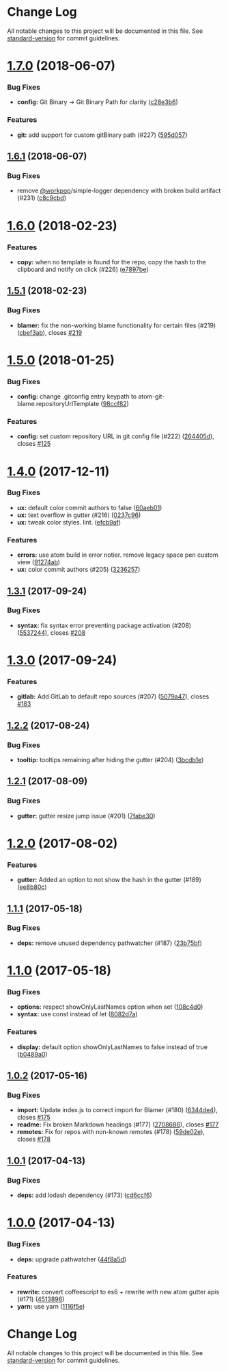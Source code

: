 # Change Log

All notable changes to this project will be documented in this file. See [standard-version](https://github.com/conventional-changelog/standard-version) for commit guidelines.

<a name="1.7.0"></a>
# [1.7.0](https://github.com/alexcorre/git-blame/compare/v1.6.1...v1.7.0) (2018-06-07)


### Bug Fixes

* **config:** Git Binary -> Git Binary Path for clarity ([c28e3b6](https://github.com/alexcorre/git-blame/commit/c28e3b6))


### Features

* **git:** add support for custom gitBinary path (#227) ([595d057](https://github.com/alexcorre/git-blame/commit/595d057))



<a name="1.6.1"></a>
## [1.6.1](https://github.com/alexcorre/git-blame/compare/v1.6.0...v1.6.1) (2018-06-07)


### Bug Fixes

* remove [@workpop](https://github.com/workpop)/simple-logger dependency with broken build artifact (#231) ([c8c9cbd](https://github.com/alexcorre/git-blame/commit/c8c9cbd))



<a name="1.6.0"></a>
# [1.6.0](https://github.com/alexcorre/git-blame/compare/v1.5.1...v1.6.0) (2018-02-23)


### Features

* **copy:** when no template is found for the repo, copy the hash to the clipboard and notify on click (#226) ([e7897be](https://github.com/alexcorre/git-blame/commit/e7897be))



<a name="1.5.1"></a>
## [1.5.1](https://github.com/alexcorre/git-blame/compare/v1.5.0...v1.5.1) (2018-02-23)


### Bug Fixes

* **blamer:** fix the non-working blame functionality for certain files (#219) ([cbef3ab](https://github.com/alexcorre/git-blame/commit/cbef3ab)), closes [#219](https://github.com/alexcorre/git-blame/issues/219)



<a name="1.5.0"></a>
# [1.5.0](https://github.com/alexcorre/git-blame/compare/v1.4.0...v1.5.0) (2018-01-25)


### Bug Fixes

* **config:** change .gitconfig entry keypath to atom-git-blame.repositoryUrlTemplate ([98ccf82](https://github.com/alexcorre/git-blame/commit/98ccf82))


### Features

* **config:** set custom repository URL in git config file (#222) ([264405d](https://github.com/alexcorre/git-blame/commit/264405d)), closes [#125](https://github.com/alexcorre/git-blame/issues/125)



<a name="1.4.0"></a>
# [1.4.0](https://github.com/alexcorre/git-blame/compare/v1.3.1...v1.4.0) (2017-12-11)


### Bug Fixes

* **ux:** default color commit authors to false ([60aeb01](https://github.com/alexcorre/git-blame/commit/60aeb01))
* **ux:** text overflow in gutter (#216) ([0237c96](https://github.com/alexcorre/git-blame/commit/0237c96))
* **ux:** tweak color styles. lint. ([efcb9af](https://github.com/alexcorre/git-blame/commit/efcb9af))


### Features

* **errors:** use atom build in error notier. remove legacy space pen custom view ([91274ab](https://github.com/alexcorre/git-blame/commit/91274ab))
* **ux:** color commit authors (#205) ([3236257](https://github.com/alexcorre/git-blame/commit/3236257))



<a name="1.3.1"></a>
## [1.3.1](https://github.com/alexcorre/git-blame/compare/v1.3.0...v1.3.1) (2017-09-24)


### Bug Fixes

* **syntax:** fix syntax error preventing package activation (#208) ([5537244](https://github.com/alexcorre/git-blame/commit/5537244)), closes [#208](https://github.com/alexcorre/git-blame/issues/208)



<a name="1.3.0"></a>
# [1.3.0](https://github.com/alexcorre/git-blame/compare/v1.2.2...v1.3.0) (2017-09-24)


### Features

* **gitlab:** Add GitLab to default repo sources (#207) ([5079a47](https://github.com/alexcorre/git-blame/commit/5079a47)), closes [#183](https://github.com/alexcorre/git-blame/issues/183)



<a name="1.2.2"></a>
## [1.2.2](https://github.com/alexcorre/git-blame/compare/v1.2.1...v1.2.2) (2017-08-24)


### Bug Fixes

* **tooltip:** tooltips remaining after hiding the gutter (#204) ([3bcdb1e](https://github.com/alexcorre/git-blame/commit/3bcdb1e))



<a name="1.2.1"></a>
## [1.2.1](https://github.com/alexcorre/git-blame/compare/v1.2.0...v1.2.1) (2017-08-09)


### Bug Fixes

* **gutter:** gutter resize jump issue (#201) ([7fabe30](https://github.com/alexcorre/git-blame/commit/7fabe30))



<a name="1.2.0"></a>
# [1.2.0](https://github.com/alexcorre/git-blame/compare/v1.1.1...v1.2.0) (2017-08-02)


### Features

* **gutter:** Added an option to not show the hash in the gutter (#189) ([ee8b80c](https://github.com/alexcorre/git-blame/commit/ee8b80c))



<a name="1.1.1"></a>
## [1.1.1](https://github.com/alexcorre/git-blame/compare/v1.1.0...v1.1.1) (2017-05-18)


### Bug Fixes

* **deps:** remove unused dependency pathwatcher (#187) ([23b75bf](https://github.com/alexcorre/git-blame/commit/23b75bf))



<a name="1.1.0"></a>
# [1.1.0](https://github.com/alexcorre/git-blame/compare/v1.0.2...v1.1.0) (2017-05-18)


### Bug Fixes

* **options:** respect showOnlyLastNames option when set ([108c4d0](https://github.com/alexcorre/git-blame/commit/108c4d0))
* **syntax:** use const instead of let ([8082d7a](https://github.com/alexcorre/git-blame/commit/8082d7a))


### Features

* **display:** default option showOnlyLastNames to false instead of true ([b0489a0](https://github.com/alexcorre/git-blame/commit/b0489a0))



<a name="1.0.2"></a>
## [1.0.2](https://github.com/alexcorre/git-blame/compare/v1.0.1...v1.0.2) (2017-05-16)


### Bug Fixes

* **import:** Update index.js to correct import for Blamer (#180) ([6344de4](https://github.com/alexcorre/git-blame/commit/6344de4)), closes [#175](https://github.com/alexcorre/git-blame/issues/175)
* **readme:** Fix broken Markdown headings (#177) ([2708686](https://github.com/alexcorre/git-blame/commit/2708686)), closes [#177](https://github.com/alexcorre/git-blame/issues/177)
* **remotes:** Fix for repos with non-known remotes (#178) ([59de02e](https://github.com/alexcorre/git-blame/commit/59de02e)), closes [#178](https://github.com/alexcorre/git-blame/issues/178)



<a name="1.0.1"></a>
## [1.0.1](https://github.com/alexcorre/git-blame/compare/v1.0.0...v1.0.1) (2017-04-13)


### Bug Fixes

* **deps:** add lodash dependency (#173) ([cd6ccf6](https://github.com/alexcorre/git-blame/commit/cd6ccf6))



<a name="1.0.0"></a>
# [1.0.0](https://github.com/alexcorre/git-blame/compare/v0.4.12...v1.0.0) (2017-04-13)


### Bug Fixes

* **deps:** upgrade pathwatcher ([44f8a5d](https://github.com/alexcorre/git-blame/commit/44f8a5d))


### Features

* **rewrite:** convert coffeescript to es6 + rewrite with new atom gutter apis (#171) ([4513896](https://github.com/alexcorre/git-blame/commit/4513896))
* **yarn:** use yarn ([1116f5e](https://github.com/alexcorre/git-blame/commit/1116f5e))



# Change Log

All notable changes to this project will be documented in this file. See [standard-version](https://github.com/conventional-changelog/standard-version) for commit guidelines.
